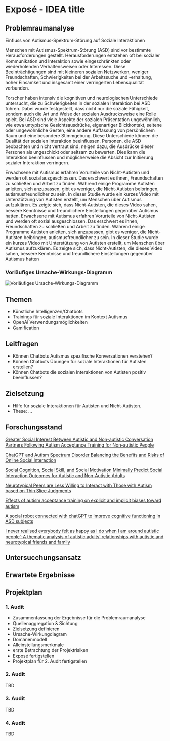 # Exposé - IDEA title

## Problemraumanalyse


Einfluss von Autismus-Spektrum-Störung auf Soziale Interaktionen


Menschen mit Autismus-Spektrum-Störung (ASD) sind vor bestimmte Herausforderungen gestellt. Herausforderungen entstehen oft bei sozialer Kommunikation und Interaktion sowie eingeschränkten oder wiederholenden Verhaltensweisen oder Interessen. Diese Beeinträchtigungen sind mit kleineren sozialen Netzwerken, weniger Freundschaften, Schwierigkeiten bei der Arbeitssuche und -erhaltung, hoher Einsamkeit und insgesamt einer verringerten Lebensqualität verbunden. 

Forscher haben intensiv die kognitiven und neurologischen Unterschiede untersucht, die zu Schwierigkeiten in der sozialen Interaktion bei ASD führen. Dabei wurde festgestellt, dass nicht nur die soziale Fähigkeit, sondern auch die Art und Weise der sozialen Ausdrucksweise eine Rolle spielt. Bei ASD sind viele Aspekte der sozialen Präsentation ungewöhnlich, wie etwa untypische Gesichtsausdrücke, eigenartiger Blickkontakt, seltene oder ungewöhnliche Gesten, eine andere Auffassung von persönlichem Raum und eine besondere Stimmgebung. Diese Unterschiede können die Qualität der sozialen Interaktion beeinflussen. Personen, die ASD beobachten und nicht vertraut sind, neigen dazu, die Ausdrücke dieser Personen als ungeschickt oder seltsam zu bewerten. Dies kann die Interaktion beeinflussen und möglicherweise die Absicht zur Initiierung sozialer Interaktion verringern.

Erwachsene mit Autismus erfahren Vorurteile von Nicht-Autisten und werden oft sozial ausgeschlossen. Das erschwert es ihnen, Freundschaften zu schließen und Arbeit zu finden. Während einige Programme Autisten anleiten, sich anzupassen, gibt es weniger, die Nicht-Autisten beibringen, autismusfreundlicher zu sein. In dieser Studie wurde ein kurzes Video mit Unterstützung von Autisten erstellt, um Menschen über Autismus aufzuklären. Es zeigte sich, dass Nicht-Autisten, die dieses Video sahen, bessere Kenntnisse und freundlichere Einstellungen gegenüber Autismus hatten. Erwachsene mit Autismus erfahren Vorurteile von Nicht-Autisten und werden oft sozial ausgeschlossen. Das erschwert es ihnen, Freundschaften zu schließen und Arbeit zu finden. Während einige Programme Autisten anleiten, sich anzupassen, gibt es weniger, die Nicht-Autisten beibringen, autismusfreundlicher zu sein. In dieser Studie wurde ein kurzes Video mit Unterstützung von Autisten erstellt, um Menschen über Autismus aufzuklären. Es zeigte sich, dass Nicht-Autisten, die dieses Video sahen, bessere Kenntnisse und freundlichere Einstellungen gegenüber Autismus hatten

### Vorläufiges Ursache-Wirkungs-Diagramm

![Vorläufiges Ursache-Wirkungs-Diagramm](https://github.com/raziel-razmattaz/EPWS2324EngelHatzkeBreidbach/assets/116623272/fdd04687-a7e6-4194-892d-5eec860b9854)



## Themen 
- Künstliche Intelligenzen/Chatbots
- Trainings für soziale Interaktionen im Kontext Autismus
- OpenAi Verwendungsmöglichkeiten
- Gamification

## Leitfragen
- Können Chatbots Autismus spezifische Konversationen verstehen?
- Können Chatbots Übungen für soziale Interaktionen für Autisten erstellen?
- Können Chatbots die sozialen Interaktionen von Autisten positiv beeinflussen?

## Zielsetzung

- Hilfe für soziale Interaktionen für Autisten und Nicht-Autisten.
- These: ...

## Forschungsstand

[Greater Social Interest Between Autistic and Non-autistic Conversation Partners Following Autism Acceptance Training for Non-autistic People](https://www.frontiersin.org/articles/10.3389/fpsyg.2021.739147/full)


[ChatGPT and Autism Spectrum Disorder Balancing the Benefits and Risks of Online Social Interaction](https://www.researchgate.net/profile/Kadir-Uludag/publication/369362171_ChatGPT_and_Autism_Spectrum_Disorder_Balancing_the_Benefits_and_Risks_of_Online_Social_Interaction''/links/6416cdab92cfd54f8411ea8c/ChatGPT-and-Autism-Spectrum-Disorder-Balancing-the-Benefits-and-Risks-of-Online-Social-Interaction.pdf)

[Social Cognition, Social Skill, and Social Motivation Minimally Predict Social Interaction Outcomes for Autistic and Non-Autistic Adults](https://www.frontiersin.org/articles/10.3389/fpsyg.2020.591100/full)

[Neurotypical Peers are Less Willing to Interact with Those with Autism based on Thin Slice Judgments](https://www.nature.com/articles/srep40700)

[Effects of autism acceptance training on explicit and implicit biases toward autism](https://journals.sagepub.com/doi/abs/10.1177/1362361320984896)

[A social robot connected with chatGPT to improve cognitive functioning in ASD subjects](https://www.frontiersin.org/articles/10.3389/fpsyg.2023.1232177/full)

[I never realised everybody felt as happy as I do when I am around autistic people’: A thematic analysis of autistic adults’ relationships with autistic and neurotypical friends and family](https://journals.sagepub.com/doi/full/10.1177/1362361320908976)



## Untersucchungsansatz

## Erwartete Ergebnisse

## Projektplan

### 1. Audit

- Zusammenfassung der Ergebnisse für die Problemraumanalyse
- Quellenaggregation & Sichtung
- Zielsetzung definieren
- Ursache-Wirkungdiagram
- Domänenmodell
- Alleinstellungsmerkmale
- erste Betrachtung der Projektrisiken
- Exposé fertigstellen
- Projektplan für 2. Audit fertigstellen

### 2. Audit

TBD

### 3. Audit

TBD

### 4. Audit

TBD
